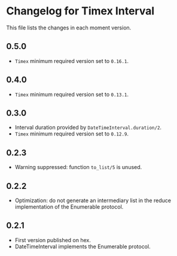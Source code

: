 Changelog for Timex Interval
============================

This file lists the changes in each moment version.

0.5.0
-----

- `Timex` minimum required version set to `0.16.1`.

0.4.0
-----

- `Timex` minimum required version set to `0.13.1`.

0.3.0
-----

- Interval duration provided by `DateTimeInterval.duration/2`.
- `Timex` minimum required version set to `0.12.9`.

0.2.3
-----

- Warning suppressed: function `to_list/5` is unused.

0.2.2
-----

- Optimization: do not generate an intermediary list in the reduce implementation of the Enumerable protocol.

0.2.1
-----

- First version published on hex.
- DateTimeInterval implements the Enumerable protocol.
